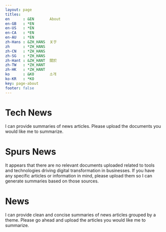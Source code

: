 ```yaml
---
layout: page
titles:
en      : &EN       About
en-GB   : *EN
en-US   : *EN
en-CA   : *EN
en-AU   : *EN
zh-Hans : &ZH_HANS  关于
zh      : *ZH_HANS
zh-CN   : *ZH_HANS
zh-SG   : *ZH_HANS
zh-Hant : &ZH_HANT  關於
zh-TW   : *ZH_HANT
zh-HK   : *ZH_HANT
ko      : &KO       소개
ko-KR   : *KO
key: page-about
footer: false
---
```



# Tech News

I can provide summaries of news articles. Please upload the documents you would like me to summarize.

# Spurs News

It appears that there are no relevant documents uploaded related to tools and technologies driving digital transformation in businesses. If you have any specific articles or information in mind, please upload them so I can generate summaries based on those sources.

# News

I can provide clean and concise summaries of news articles grouped by a theme. Please go ahead and upload the articles you would like me to summarize.

